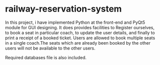 # railway-reservation-system
In this project, i have implemented Python at the front-end and PyQt5 module for GUI designing. It does provides facilities to Register ourselves, to book a seat in particular coach, to update the user details, and finally to print a receipt of a booked ticket. Users are allowed to book multiple seats in a single coach.The seats which are already been booked by the other users will not be available to the other users.

Required databases file is also included. 
